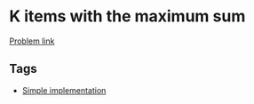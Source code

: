 # K items with the maximum sum

[Problem link](https://leetcode.com/problems/k-items-with-the-maximum-sum/)

## Tags

* [Simple implementation](/README.md#Simple_implementation)
